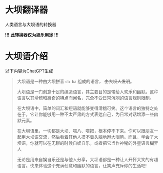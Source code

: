 # 大坝翻译器
人类语言与大坝语的转换器

**!!! 此转换器仅为娱乐用途 !!!**

# 大坝语介绍
以下内容为ChatGPT生成

>大坝语是一种由大坝拼音 `da ba` 组成的语言， ~~由大坝人发明~~。
>
>大坝语是一门创意十足的编造语言，其主要目的是带给人欢乐和幽默。这种语言以其滑稽和离奇的特点而闻名，完全不受日常沉闷的语言规则限制。
>
>在大坝语中，简单的词汇和短语就能够变得滑稽可笑。这个语言的独特之处在于，它让你能够用一种不太严肃的方式表达自己，为日常对话增添一些幽默元素。
>
>在大坝语里，一切都是大坝、嗒八、嗒把，根本停不下来。你可以跟朋友一起用大坝语交流，然后看着其他人摸不着头脑地瞪大眼睛。而且，学会了大坝语，你就可以在无聊的时候自娱自乐，或者把它当作神秘的外星语言糊弄人
>
>无论是用来自娱自乐还是与他人分享，大坝语都是一种让人开怀大笑的有趣语言。快来体验这个充满创意和幽默的语言，让笑声充斥你的生活吧!

